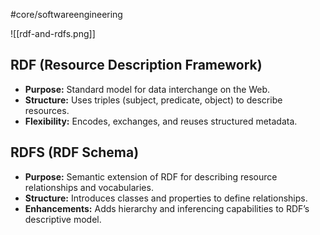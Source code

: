 #core/softwareengineering

![[rdf-and-rdfs.png]]

## RDF (Resource Description Framework)

- **Purpose:** Standard model for data interchange on the Web.
- **Structure:** Uses triples (subject, predicate, object) to describe resources.
- **Flexibility:** Encodes, exchanges, and reuses structured metadata.

## RDFS (RDF Schema)

- **Purpose:** Semantic extension of RDF for describing resource relationships and vocabularies.
- **Structure:** Introduces classes and properties to define relationships.
- **Enhancements:** Adds hierarchy and inferencing capabilities to RDF’s descriptive model.
